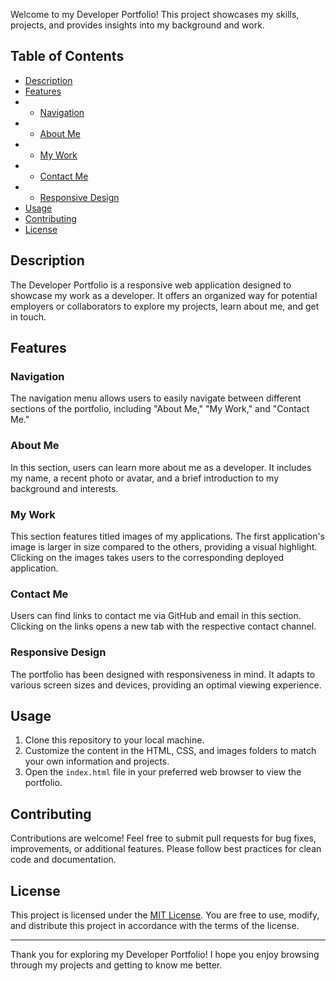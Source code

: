 Welcome to my Developer Portfolio! This project showcases my skills, projects, and provides insights into my background and work.

## Table of Contents

- [Description](#description)
- [Features](#features)
- - [Navigation](#navigation)
- - [About Me](#about-me)
- - [My Work](#my-work)
- - [Contact Me](#contact-me)
- - [Responsive Design](#responsive-design)
- [Usage](#usage)
- [Contributing](#contributing)
- [License](#license)

## Description

The Developer Portfolio is a responsive web application designed to showcase my work as a developer. It offers an organized way for potential employers or collaborators to explore my projects, learn about me, and get in touch.

## Features

### Navigation

The navigation menu allows users to easily navigate between different sections of the portfolio, including "About Me," "My Work," and "Contact Me."

### About Me

In this section, users can learn more about me as a developer. It includes my name, a recent photo or avatar, and a brief introduction to my background and interests.

### My Work

This section features titled images of my applications. The first application's image is larger in size compared to the others, providing a visual highlight. Clicking on the images takes users to the corresponding deployed application.

### Contact Me

Users can find links to contact me via GitHub and email in this section. Clicking on the links opens a new tab with the respective contact channel.

### Responsive Design

The portfolio has been designed with responsiveness in mind. It adapts to various screen sizes and devices, providing an optimal viewing experience.

## Usage

1. Clone this repository to your local machine.
2. Customize the content in the HTML, CSS, and images folders to match your own information and projects.
3. Open the `index.html` file in your preferred web browser to view the portfolio.

## Contributing

Contributions are welcome! Feel free to submit pull requests for bug fixes, improvements, or additional features. Please follow best practices for clean code and documentation.

## License

This project is licensed under the [MIT License](LICENSE). You are free to use, modify, and distribute this project in accordance with the terms of the license.

---

Thank you for exploring my Developer Portfolio! I hope you enjoy browsing through my projects and getting to know me better.